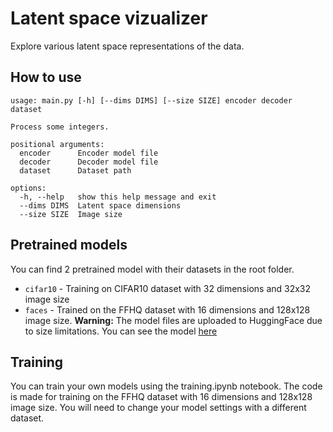 # Latent space vizualizer
Explore various latent space representations of the data.

## How to use
```
usage: main.py [-h] [--dims DIMS] [--size SIZE] encoder decoder dataset

Process some integers.

positional arguments:
  encoder      Encoder model file
  decoder      Decoder model file
  dataset      Dataset path

options:
  -h, --help   show this help message and exit
  --dims DIMS  Latent space dimensions
  --size SIZE  Image size
```

## Pretrained models
You can find 2 pretrained model with their datasets in the root folder.
* `cifar10` - Training on CIFAR10 dataset with 32 dimensions and 32x32 image size
* `faces` - Trained on the FFHQ dataset with 16 dimensions and 128x128 image size. **Warning:** The model files are uploaded to HuggingFace due to size limitations. You can see the model [here](https://huggingface.co/NikiTricky/ffhq-autoencoder-16dim)

## Training
You can train your own models using the training.ipynb notebook. The code is made for training on the FFHQ dataset with 16 dimensions and 128x128 image size. You will need to change your model settings with a different dataset.
